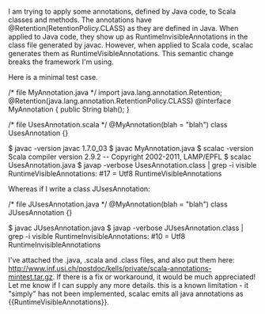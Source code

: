 I am trying to apply some annotations, defined by Java code, to Scala classes and methods. The annotations have @Retention(RetentionPolicy.CLASS) as they are defined in Java. When applied to Java code, they show up as RuntimeInvisibleAnnotations in the class file generated by javac. However, when applied to Scala code, scalac generates them as RuntimeVisibleAnnotations. This semantic change breaks the framework I'm using. 

Here is a minimal test case. 

/* file MyAnnotation.java */
import java.lang.annotation.Retention;
@Retention(java.lang.annotation.RetentionPolicy.CLASS)
@interface MyAnnotation {
  public String blah();
}

/* file UsesAnnotation.scala */
@MyAnnotation(blah = "blah")
class UsesAnnotation {}

$ javac -version
javac 1.7.0_03
$ javac MyAnnotation.java
$ scalac -version
Scala compiler version 2.9.2 -- Copyright 2002-2011, LAMP/EPFL
$ scalac UsesAnnotation.java
$ javap -verbose UsesAnnotation.class | grep -i visible  
RuntimeVisibleAnnotations:
  #17 = Utf8               RuntimeVisibleAnnotations

Whereas if I write a class JUsesAnnotation:

/* file JUsesAnnotation.java */
@MyAnnotation(blah = "blah")
class JUsesAnnotation {}

$ javac JUsesAnnotation.java
$ javap -verbose JUsesAnnotation.class | grep -i visible
  RuntimeInvisibleAnnotations:
  #10 = Utf8               RuntimeInvisibleAnnotations

I've attached the .java, .scala and .class files, and also put them here:
<http://www.inf.usi.ch/postdoc/kells/private/scala-annotations-mintest.tar.gz>.
If there is a fix or workaround, it would be much appreciated! Let me know if I can supply any more details. 
this is a known limitation - it "simply" has not been implemented, scalac emits all java annotations as {{RuntimeVisibleAnnotations}}.
